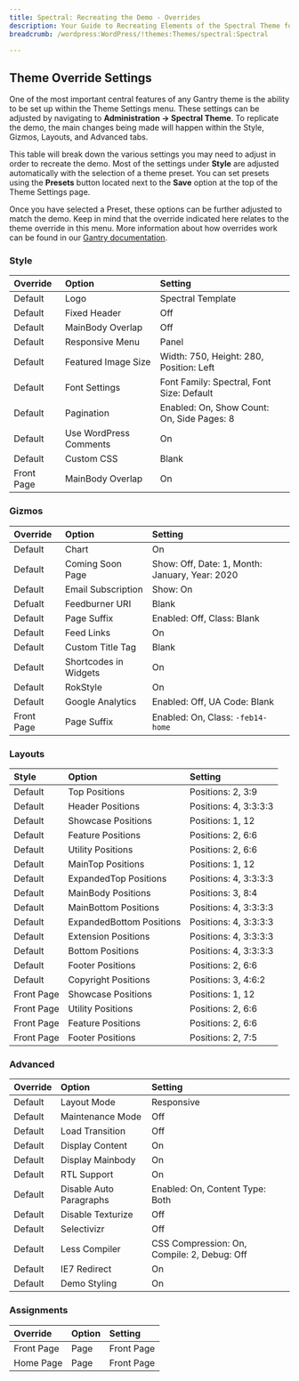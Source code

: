 ```yaml
---
title: Spectral: Recreating the Demo - Overrides
description: Your Guide to Recreating Elements of the Spectral Theme for WordPress
breadcrumb: /wordpress:WordPress/!themes:Themes/spectral:Spectral

---
```


Theme Override Settings
-----

One of the most important central features of any Gantry theme is the ability to be set up within the Theme Settings menu. These settings can be adjusted by navigating to **Administration -> Spectral Theme**. To replicate the demo, the main changes being made will happen within the Style, Gizmos, Layouts, and Advanced tabs.

This table will break down the various settings you may need to adjust in order to recreate the demo. Most of the settings under **Style** are adjusted automatically with the selection of a theme preset. You can set presets using the **Presets** button located next to the **Save** option at the top of the Theme Settings page.

Once you have selected a Preset, these options can be further adjusted to match the demo. Keep in mind that the override indicated here relates to the theme override in this menu. More information about how overrides work can be found in our [Gantry documentation][override].

### Style

| Override   | Option                 | Setting                                    |  
| :--------- | :--------------------- | :----------------------------------------- |  
| Default    | Logo                   | Spectral Template                          |  
| Default    | Fixed Header           | Off                                        |  
| Default    | MainBody Overlap       | Off                                        |  
| Default    | Responsive Menu        | Panel                                      |  
| Default    | Featured Image Size    | Width: 750, Height: 280, Position: Left    |  
| Default    | Font Settings          | Font Family: Spectral, Font Size: Default  |  
| Default    | Pagination             | Enabled: On, Show Count: On, Side Pages: 8 |  
| Default    | Use WordPress Comments | On                                         |  
| Default    | Custom CSS             | Blank                                      |  
| Front Page | MainBody Overlap       | On                                         |  


### Gizmos

| Override   | Option                | Setting                                        |  
| :--------- | :-------------------- | :--------------------------------------------- |  
| Default    | Chart                 | On                                             |  
| Default    | Coming Soon Page      | Show: Off, Date: 1, Month: January, Year: 2020 |  
| Default    | Email Subscription    | Show: On                                       |  
| Defualt    | Feedburner URI        | Blank                                          |  
| Default    | Page Suffix           | Enabled: Off, Class: Blank                     |  
| Default    | Feed Links            | On                                             |  
| Default    | Custom Title Tag      | Blank                                          |  
| Default    | Shortcodes in Widgets | On                                             |  
| Default    | RokStyle              | On                                             |  
| Default    | Google Analytics      | Enabled: Off, UA Code: Blank                   |  
| Front Page | Page Suffix           | Enabled: On, Class: `-feb14-home`              |  

### Layouts

|   Style    |          Option          |        Setting        |
| :--------- | :----------------------- | :-------------------- |
| Default    | Top Positions            | Positions: 2, 3:9     |
| Default    | Header Positions         | Positions: 4, 3:3:3:3 |
| Default    | Showcase Positions       | Positions: 1, 12      |
| Default    | Feature Positions        | Positions: 2, 6:6     |
| Default    | Utility Positions        | Positions: 2, 6:6     |
| Default    | MainTop Positions        | Positions: 1, 12      |
| Default    | ExpandedTop Positions    | Positions: 4, 3:3:3:3 |
| Default    | MainBody Positions       | Positions: 3, 8:4     |
| Default    | MainBottom Positions     | Positions: 4, 3:3:3:3 |
| Default    | ExpandedBottom Positions | Positions: 4, 3:3:3:3 |
| Default    | Extension Positions      | Positions: 4, 3:3:3:3 |
| Default    | Bottom Positions         | Positions: 4, 3:3:3:3 |
| Default    | Footer Positions         | Positions: 2, 6:6     |
| Default    | Copyright Positions      | Positions: 3, 4:6:2   |
| Front Page | Showcase Positions       | Positions: 1, 12      |
| Front Page | Utility Positions        | Positions: 2, 6:6     |
| Front Page | Feature Positions        | Positions: 2, 6:6     |
| Front Page | Footer Positions         | Positions: 2, 7:5     |

### Advanced

| Override | Option                  | Setting                                     |  
| :------- | :---------------------- | :------------------------------------------ |  
| Default  | Layout Mode             | Responsive                                  |  
| Default  | Maintenance Mode        | Off                                         |  
| Default  | Load Transition         | Off                                         |  
| Default  | Display Content         | On                                          |  
| Default  | Display Mainbody        | On                                          |  
| Default  | RTL Support             | On                                          |  
| Default  | Disable Auto Paragraphs | Enabled: On, Content Type: Both             |  
| Default  | Disable Texturize       | Off                                         |  
| Default  | Selectivizr             | Off                                         |  
| Default  | Less Compiler           | CSS Compression: On, Compile: 2, Debug: Off |  
| Default  | IE7 Redirect            | On                                          |  
| Default  | Demo Styling            | On                                          |  

### Assignments

| Override   | Option | Setting    |  
| :--------- | :----- | :--------- |  
| Front Page | Page   | Front Page |  
| Home Page  | Page   | Front Page |

[demo]: assets/Spectral2.jpeg
[menu]: ../../start/menu.md
[override]: http://docs.gantry.org/gantry4/configure